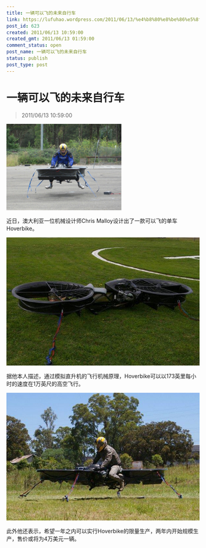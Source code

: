 ```yaml
---
title: 一辆可以飞的未来自行车
link: https://lufuhao.wordpress.com/2011/06/13/%e4%b8%80%e8%be%86%e5%8f%af%e4%bb%a5%e9%a3%9e%e7%9a%84%e6%9c%aa%e6%9d%a5%e8%87%aa%e8%a1%8c%e8%bd%a6/
post_id: 623
created: 2011/06/13 10:59:00
created_gmt: 2011/06/13 01:59:00
comment_status: open
post_name: 一辆可以飞的未来自行车
status: publish
post_type: post
---
```


# 一辆可以飞的未来自行车

> 2011/06/13 10:59:00

 

![20110613-105900-0001](/assets/images/20110613-105900-0001.jpg)

近日，澳大利亚一位机械设计师Chris Malloy设计出了一款可以飞的单车Hoverbike。

![20110613-105900-0002](/assets/images/20110613-105900-0002.jpg)

据他本人描述，通过模拟直升机的飞行机械原理，Hoverbike可以以173英里每小时的速度在1万英尺的高空飞行。

![20110613-105900-0003](/assets/images/20110613-105900-0003.jpg)

此外他还表示，希望一年之内可以实行Hoverbike的限量生产，两年内开始规模生产，售价或将为4万美元一辆。
